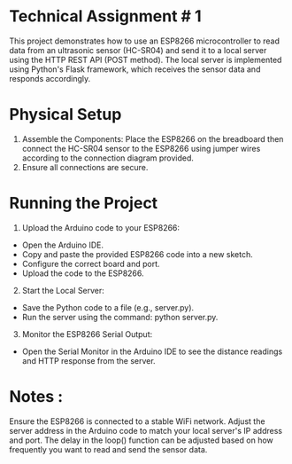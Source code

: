# Technical Assignment # 1
This project demonstrates how to use an ESP8266 microcontroller to read data from an ultrasonic sensor (HC-SR04) and send it to a local server using the HTTP REST API (POST method). 
The local server is implemented using Python's Flask framework, which receives the sensor data and responds accordingly.

# Physical Setup
1. Assemble the Components: Place the ESP8266 on the breadboard then connect the HC-SR04 sensor to the ESP8266 using jumper wires according to the connection diagram provided.
2. Ensure all connections are secure.

# Running the Project
1. Upload the Arduino code to your ESP8266:
- Open the Arduino IDE.
- Copy and paste the provided ESP8266 code into a new sketch.
- Configure the correct board and port.
- Upload the code to the ESP8266.
2. Start the Local Server:
- Save the Python code to a file (e.g., server.py).
- Run the server using the command: python server.py.
3. Monitor the ESP8266 Serial Output:
- Open the Serial Monitor in the Arduino IDE to see the distance readings and HTTP response from the server.

# Notes :
Ensure the ESP8266 is connected to a stable WiFi network.
Adjust the server address in the Arduino code to match your local server's IP address and port.
The delay in the loop() function can be adjusted based on how frequently you want to read and send the sensor data.
